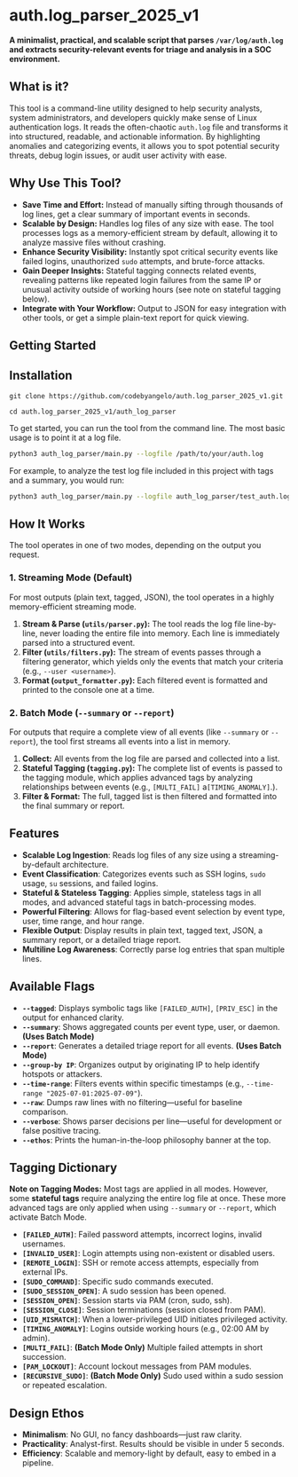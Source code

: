 # auth.log_parser_2025_v1

**A minimalist, practical, and scalable script that parses `/var/log/auth.log` and extracts security-relevant events for triage and analysis in a SOC environment.**

## What is it?

This tool is a command-line utility designed to help security analysts, system administrators, and developers quickly make sense of Linux authentication logs. It reads the often-chaotic `auth.log` file and transforms it into structured, readable, and actionable information. By highlighting anomalies and categorizing events, it allows you to spot potential security threats, debug login issues, or audit user activity with ease.

## Why Use This Tool?

*   **Save Time and Effort:** Instead of manually sifting through thousands of log lines, get a clear summary of important events in seconds.
*   **Scalable by Design:** Handles log files of any size with ease. The tool processes logs as a memory-efficient stream by default, allowing it to analyze massive files without crashing.
*   **Enhance Security Visibility:** Instantly spot critical security events like failed logins, unauthorized `sudo` attempts, and brute-force attacks.
*   **Gain Deeper Insights:** Stateful tagging connects related events, revealing patterns like repeated login failures from the same IP or unusual activity outside of working hours (see note on stateful tagging below).
*   **Integrate with Your Workflow:** Output to JSON for easy integration with other tools, or get a simple plain-text report for quick viewing.

## Getting Started

## Installation

```git clone https://github.com/codebyangelo/auth.log_parser_2025_v1.git``` 

```cd auth.log_parser_2025_v1/auth_log_parser```


To get started, you can run the tool from the command line. The most basic usage is to point it at a log file.

```bash
python3 auth_log_parser/main.py --logfile /path/to/your/auth.log
```

For example, to analyze the test log file included in this project with tags and a summary, you would run:

```bash
python3 auth_log_parser/main.py --logfile auth_log_parser/test_auth.log --tagged --summary

```

## How It Works

The tool operates in one of two modes, depending on the output you request.

### 1. Streaming Mode (Default)
For most outputs (plain text, tagged, JSON), the tool operates in a highly memory-efficient streaming mode.
1.  **Stream & Parse (`utils/parser.py`):** The tool reads the log file line-by-line, never loading the entire file into memory. Each line is immediately parsed into a structured event.
2.  **Filter (`utils/filters.py`):** The stream of events passes through a filtering generator, which yields only the events that match your criteria (e.g., `--user <username>`).
3.  **Format (`output_formatter.py`):** Each filtered event is formatted and printed to the console one at a time.

### 2. Batch Mode (`--summary` or `--report`)
For outputs that require a complete view of all events (like `--summary` or `--report`), the tool first streams all events into a list in memory.
1.  **Collect:** All events from the log file are parsed and collected into a list.
2.  **Stateful Tagging (`tagging.py`):** The complete list of events is passed to the tagging module, which applies advanced tags by analyzing relationships between events (e.g., `[MULTI_FAIL]` a`[TIMING_ANOMALY]`.).
3.  **Filter & Format:** The full, tagged list is then filtered and formatted into the final summary or report.

## Features

*   **Scalable Log Ingestion**: Reads log files of any size using a streaming-by-default architecture.
*   **Event Classification**: Categorizes events such as SSH logins, `sudo` usage, `su` sessions, and failed logins.
*   **Stateful & Stateless Tagging**: Applies simple, stateless tags in all modes, and advanced stateful tags in batch-processing modes.
*   **Powerful Filtering**: Allows for flag-based event selection by event type, user, time range, and hour range.
*   **Flexible Output**: Display results in plain text, tagged text, JSON, a summary report, or a detailed triage report.
*   **Multiline Log Awareness**: Correctly parse log entries that span multiple lines.

## Available Flags

*   **`--tagged`**: Displays symbolic tags like `[FAILED_AUTH]`, `[PRIV_ESC]` in the output for enhanced clarity.
*   **`--summary`**: Shows aggregated counts per event type, user, or daemon. **(Uses Batch Mode)**
*   **`--report`**: Generates a detailed triage report for all events. **(Uses Batch Mode)**
*   **`--group-by IP`**: Organizes output by originating IP to help identify hotspots or attackers.
*   **`--time-range`**: Filters events within specific timestamps (e.g., `--time-range "2025-07-01:2025-07-09"`).
*   **`--raw`**: Dumps raw lines with no filtering—useful for baseline comparison.
*   **`--verbose`**: Shows parser decisions per line—useful for development or false positive tracing.
*   **`--ethos`**: Prints the human-in-the-loop philosophy banner at the top.

## Tagging Dictionary

**Note on Tagging Modes:** Most tags are applied in all modes. However, some **stateful tags** require analyzing the entire log file at once. These more advanced tags are only applied when using `--summary` or `--report`, which activate Batch Mode.

*   **`[FAILED_AUTH]`**: Failed password attempts, incorrect logins, invalid usernames.
*   **`[INVALID_USER]`**: Login attempts using non-existent or disabled users.
*   **`[REMOTE_LOGIN]`**: SSH or remote access attempts, especially from external IPs.
*   **`[SUDO_COMMAND]`**: Specific sudo commands executed.
*   **`[SUDO_SESSION_OPEN]`**: A sudo session has been opened.
*   **`[SESSION_OPEN]`**: Session starts via PAM (cron, sudo, ssh).
*   **`[SESSION_CLOSE]`**: Session terminations (session closed from PAM).
*   **`[UID_MISMATCH]`**: When a lower-privileged UID initiates privileged activity.
*   **`[TIMING_ANOMALY]`**: Logins outside working hours (e.g., 02:00 AM by admin).
*   **`[MULTI_FAIL]`**: **(Batch Mode Only)** Multiple failed attempts in short succession.
*   **`[PAM_LOCKOUT]`**: Account lockout messages from PAM modules.
*   **`[RECURSIVE_SUDO]`**: **(Batch Mode Only)** Sudo used within a sudo session or repeated escalation.

## Design Ethos

*   **Minimalism**: No GUI, no fancy dashboards—just raw clarity.
*   **Practicality**: Analyst-first. Results should be visible in under 5 seconds.
*   **Efficiency**: Scalable and memory-light by default, easy to embed in a pipeline.
